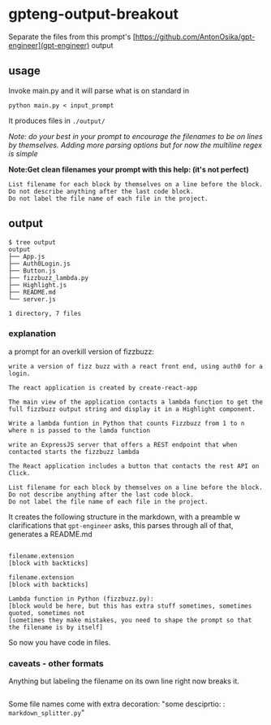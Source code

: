 # gpteng-output-breakout

Separate the files from this prompt's [https://github.com/AntonOsika/gpt-engineer](gpt-engineer) output

## usage 
Invoke main.py and it will parse what is on standard in

`python main.py < input_prompt`

It produces files in `./output/`

_Note: do your best in your prompt to encourage the filenames to be on lines by themselves. Adding more parsing options
but for now the multiline regex is simple_

__Note:Get clean filenames your prompt with this help: (it's not perfect)__
```
List filename for each block by themselves on a line before the block.
Do not describe anything after the last code block.
Do not label the file name of each file in the project.
```

## output
```
$ tree output
output
├── App.js
├── Auth0Login.js
├── Button.js
├── fizzbuzz_lambda.py
├── Highlight.js
├── README.md
└── server.js

1 directory, 7 files
```


### explanation

a prompt for an overkill version of fizzbuzz:
```
write a version of fizz buzz with a react front end, using auth0 for a login.

The react application is created by create-react-app

The main view of the application contacts a lambda function to get the full fizzbuzz output string and display it in a Highlight component.

Write a lambda funtion in Python that counts Fizzbuzz from 1 to n where n is passed to the lamda function

write an ExpressJS server that offers a REST endpoint that when contacted starts the fizzbuzz lambda

The React application includes a button that contacts the rest API on Click.

List filename for each block by themselves on a line before the block.
Do not describe anything after the last code block.
Do not label the file name of each file in the project.
```

It creates the following structure in the markdown, with a preamble w clarifications
that `gpt-engineer` asks, this parses through all of that, generates a README.md

```

filename.extension
[block with backticks]

filename.extension
[block with backticks]

Lambda function in Python (fizzbuzz.py):
[block would be here, but this has extra stuff sometimes, sometimes quoted, sometimes not
[sometimes they make mistakes, you need to shape the prompt so that the filename is by itself]

```
So now you have code in files.

### caveats - other formats
Anything but labeling the filename on its own line right now breaks it.

```

```


Some file names come with extra decoration: "some desciprtio: : `markdown_splitter.py`"


